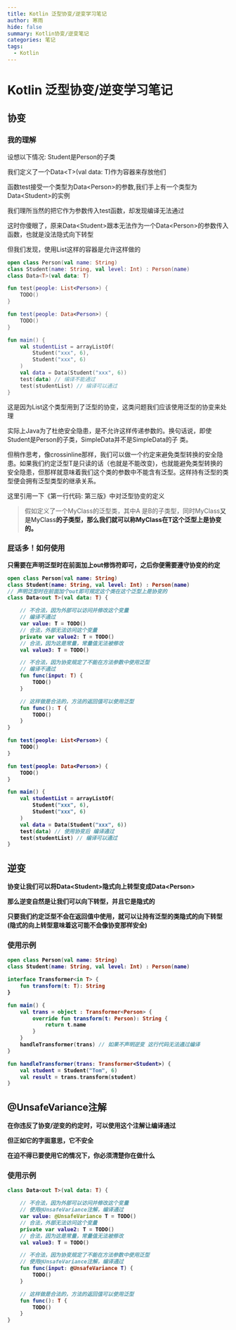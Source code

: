 ```yaml
---
title: Kotlin 泛型协变/逆变学习笔记
author: 寒雨
hide: false
summary: Kotlin协变/逆变笔记
categories: 笔记
tags:
  - Kotlin
---
```


# Kotlin 泛型协变/逆变学习笔记

## 协变

### 我的理解

设想以下情况: Student是Person的子类

我们定义了一个Data\<T>(val data: T)作为容器来存放他们

函数test接受一个类型为Data\<Person>的参数,我们手上有一个类型为Data\<Student>的实例

我们理所当然的把它作为参数传入test函数，却发现编译无法通过

这时你傻眼了，原来Data\<Student>跟本无法作为一个Data\<Person>的参数传入函数，也就是没法隐式向下转型

但我们发现，使用List这样的容器是允许这样做的

~~~kotlin
open class Person(val name: String)
class Student(name: String, val level: Int) : Person(name)
class Data<T>(val data: T)

fun test(people: List<Person>) {
    TODO()
}

fun test(people: Data<Person>) {
    TODO()
}

fun main() {
    val studentList = arrayListOf(
        Student("xxx", 6),
        Student("xxx", 6)
    )
    val data = Data(Student("xxx", 6))
    test(data) // 编译不能通过
    test(studentList) // 编译可以通过
}
~~~



这是因为List这个类型用到了泛型的协变，这类问题我们应该使用泛型的协变来处理

实际上Java为了杜绝安全隐患，是不允许这样传递参数的。换句话说，即使 Student是Person的子类，SimpleData并不是SimpleData的子 类。

但稍作思考，像crossinline那样，我们可以做一个约定来避免类型转换的安全隐患。如果我们约定泛型T是只读的话（也就是不能改变)，也就能避免类型转换的安全隐患，但那样就意味着我们这个类的参数中不能含有泛型。这样持有泛型的类型便会拥有泛型类型的继承关系。

这里引用一下《第一行代码: 第三版》中对泛型协变的定义

> 假如定义了一个MyClass的泛型类，其中A 是B的子类型，同时MyClass<A>又是MyClass<B>的子类型，那么我们就可以称MyClass在T这个泛型上是协变的。

### 屁话多！如何使用

只需要在声明泛型时在前面加上out修饰符即可，之后你便需要遵守协变的约定

~~~kotlin
open class Person(val name: String)
class Student(name: String, val level: Int) : Person(name)
// 声明泛型时在前面加个out即可规定这个类在这个泛型上是协变的
class Data<out T>(val data: T) {

    // 不合法，因为外部可以访问并修改这个变量
    // 编译不通过
    var value: T = TODO()
    // 合法，外部无法访问这个变量
    private var value2: T = TODO()
    // 合法，因为这是常量，常量值无法被修改
    val value3: T = TODO()

    // 不合法，因为协变规定了不能在方法参数中使用泛型
    // 编译不通过
    fun func(input: T) {
        TODO()
    }

    // 这样做是合法的，方法的返回值可以使用泛型
    fun func(): T {
        TODO()
    }
}

fun test(people: List<Person>) {
    TODO()
}

fun test(people: Data<Person>) {
    TODO()
}

fun main() {
    val studentList = arrayListOf(
        Student("xxx", 6),
        Student("xxx", 6)
    )
    val data = Data(Student("xxx", 6))
    test(data) // 使用协变后 编译通过
    test(studentList) // 编译可以通过
}
~~~

## 逆变

协变让我们可以将Data\<Student>隐式向上转型变成Data\<Person>

那么逆变自然是让我们可以向下转型，并且它是隐式的

只要我们约定泛型不会在返回值中使用，就可以让持有泛型的类**隐式的**向下转型 (隐式的向上转型意味着这可能不会像协变那样安全)

### 使用示例

~~~kotlin
open class Person(val name: String)
class Student(name: String, val level: Int) : Person(name)

interface Transformer<in T> {
    fun transform(t: T): String
}

fun main() {
    val trans = object : Transformer<Person> {
        override fun transform(t: Person): String {
            return t.name
        }
    }
    handleTransformer(trans) // 如果不声明逆变 这行代码无法通过编译
}

fun handleTransformer(trans: Transformer<Student>) {
    val student = Student("Tom", 6)
    val result = trans.transform(student)
}

~~~



## @UnsafeVariance注解

在你违反了协变/逆变的约定时，可以使用这个注解让编译通过

但正如它的字面意思，**它不安全**

在迫不得已要使用它的情况下，你必须清楚你在做什么

### 使用示例

~~~kotlin
class Data<out T>(val data: T) {

    // 不合法，因为外部可以访问并修改这个变量
    // 使用@UnsafeVariance注解，编译通过
    var value: @UnsafeVariance T = TODO()
    // 合法，外部无法访问这个变量
    private var value2: T = TODO()
    // 合法，因为这是常量，常量值无法被修改
    val value3: T = TODO()

    // 不合法，因为协变规定了不能在方法参数中使用泛型
    // 使用@UnsafeVariance注解，编译通过
    fun func(input: @UnsafeVariance T) {
        TODO()
    }

    // 这样做是合法的，方法的返回值可以使用泛型
    fun func(): T {
        TODO()
    }
}
~~~



